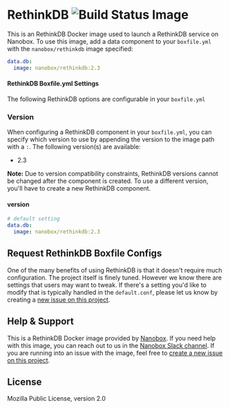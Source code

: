 # RethinkDB ![Build Status Image](https://travis-ci.org/nanobox-io/nanobox-docker-rethinkdb.svg)
This is an RethinkDB Docker image used to launch a RethinkDB service on Nanobox. To use this image, add a data component to your `boxfile.yml` with the `nanobox/rethinkdb` image specified:

```yaml
data.db:
  image: nanobox/rethinkdb:2.3
```

#### RethinkDB Boxfile.yml Settings
The following RethinkDB options are configurable in your `boxfile.yml`

### Version
When configuring a RethinkDB component in your `boxfile.yml`, you can specify which version to use by appending the version to the image path with a `:`. The following version(s) are available:

- 2.3

**Note:** Due to version compatibility constraints, RethinkDB versions cannot be changed after the component is created. To use a different version, you'll have to create a new RethinkDB component.

#### version
```yaml
# default setting
data.db:
  image: nanobox/rethinkdb:2.3
```

## Request RethinkDB Boxfile Configs
One of the many benefits of using RethinkDB is that it doesn't require much configuration. The project itself is finely tuned. However we know there are settings that users may want to tweak. If there's a setting you'd like to modify that is typically handled in the `default.conf`, please let us know by creating a [new issue on this project](https://github.com/nanobox-io/nanobox-docker-rethinkdb/issues/new).

## Help & Support
This is a RethinkDB Docker image provided by [Nanobox](http://nanobox.io). If you need help with this image, you can reach out to us in the [Nanobox Slack channel](https://nanoboxio.slack.com). If you are running into an issue with the image, feel free to [create a new issue on this project](https://github.com/nanobox-io/nanobox-docker-rethinkdb/issues/new).

## License

Mozilla Public License, version 2.0
